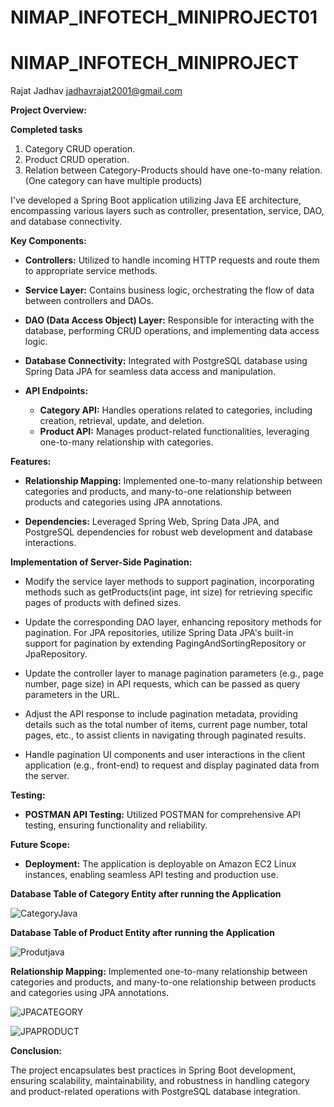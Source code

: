 # NIMAP_INFOTECH_MINIPROJECT01


# NIMAP_INFOTECH_MINIPROJECT


Rajat Jadhav         jadhavrajat2001@gmail.com


**Project Overview:**

  **Completed tasks**
  1) Category CRUD operation.
  2) Product CRUD operation.
  3) Relation between Category-Products should have one-to-many relation. (One category can have multiple products)
  
   
  

I've developed a Spring Boot application utilizing Java EE architecture, encompassing various layers such as controller, presentation, service, DAO, and database connectivity.

**Key Components:**

- **Controllers:** Utilized to handle incoming HTTP requests and route them to appropriate service methods.
  
- **Service Layer:** Contains business logic, orchestrating the flow of data between controllers and DAOs.
  
- **DAO (Data Access Object) Layer:** Responsible for interacting with the database, performing CRUD operations, and implementing data access logic.
  
- **Database Connectivity:** Integrated with PostgreSQL database using Spring Data JPA for seamless data access and manipulation.

- **API Endpoints:**
  - **Category API:** Handles operations related to categories, including creation, retrieval, update, and deletion.
  - **Product API:** Manages product-related functionalities, leveraging one-to-many relationship with categories.
  
**Features:**

- **Relationship Mapping:** Implemented one-to-many relationship between categories and products, and many-to-one relationship between products and categories using JPA annotations.
  
- **Dependencies:** Leveraged Spring Web, Spring Data JPA, and PostgreSQL dependencies for robust web development and database interactions.

**Implementation of Server-Side Pagination:**

- Modify the service layer methods to support pagination, incorporating methods such as getProducts(int page, int size) for retrieving specific pages of products with defined sizes.
  
- Update the corresponding DAO layer, enhancing repository methods for pagination. For JPA repositories, utilize Spring Data JPA's built-in support for pagination by extending PagingAndSortingRepository or JpaRepository.
  
- Update the controller layer to manage pagination parameters (e.g., page number, page size) in API requests, which can be passed as query parameters in the URL.
 
- Adjust the API response to include pagination metadata, providing details such as the total number of items, current page number, total pages, etc., to assist clients in navigating through paginated results.
  
- Handle pagination UI components and user interactions in the client application (e.g., front-end) to request and display paginated data from the server.


**Testing:**

- **POSTMAN API Testing:** Utilized POSTMAN for comprehensive API testing, ensuring functionality and reliability.
  
**Future Scope:**

- **Deployment:** The application is deployable on Amazon EC2 Linux instances, enabling seamless API testing and production use.


**Database Table of Category Entity after running the Application**



![CategoryJava](https://github.com/rajatrj3/NIMAP_INFOTECH_MINIPROJECT/assets/73461409/a391eb36-0a77-4d4a-ac18-259a637f2b59)


**Database Table of Product Entity after running the Application**



![Produtjava](https://github.com/rajatrj3/NIMAP_INFOTECH_MINIPROJECT/assets/73461409/b0779159-b4ac-466c-a304-e794643031a7)




**Relationship Mapping:** Implemented one-to-many relationship between categories and products, and many-to-one relationship between products and categories using JPA annotations.




![JPACATEGORY](https://github.com/rajatrj3/NIMAP_INFOTECH_MINIPROJECT/assets/73461409/34d86887-a1b3-453f-8223-7b621dcc11f5)





![JPAPRODUCT](https://github.com/rajatrj3/NIMAP_INFOTECH_MINIPROJECT/assets/73461409/b8756436-635d-48e0-9cce-e5f37ecf89d4)




**Conclusion:**

The project encapsulates best practices in Spring Boot development, ensuring scalability, maintainability, and robustness in handling category and product-related operations with PostgreSQL database integration.
